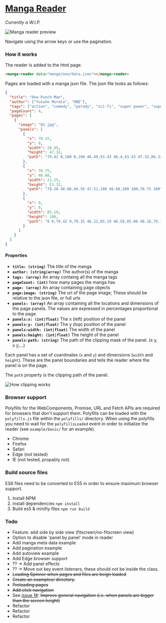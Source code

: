# [Manga Reader](https://ricklancee.github.io/manga-reader)

*Currently a W.I.P.*

![Manga reader preview](https://github.com/ricklancee/manga-reader/blob/master/reader-preview.gif?raw=true)

Navigate using the arrow keys or use the pagination.

### How it works

The reader is added to the html page.

```html
<manga-reader data="manga/one/data.json"></manga-reader>
```

Pages are loaded with a manga json file. The json file looks as follows:

```json
{
  "title": "One-Punch Man",
  "author": ["Yusuke Murata", "ONE"],
  "tags": ["action", "comedy", "parody", "sci-fi", "super power", "supernatural"],
  "pageCount": 4,
  "pages": [
    {
      "image": "01.jpg",
      "panels": [
        {
          "x": 79.15,
          "y": 0,
          "width": 20.85,
          "height": 47.32,
          "path": "79.42 0,100 0,100 46.49,93.43 46.4,93.43 47.32,86.32 47.05,86.32 46.4,79.15 45.85"
        },
        {
          "x": 78.75,
          "y": 46.68,
          "width": 21.25,
          "height": 53.32,
          "path": "79.28 48.06,94.56 47.51,100 46.68,100 100,78.75 100"
        },
        {
          "x": 0,
          "y": 0,
          "width": 85.19,
          "height": 100,
          "path": "0 0,79.42 0,79.15 46.12,85.19 46.58,85.06 48.16,79.15 48.25,78.75 100,0 100"
        }
      ]
    }
  ]
}
```

#### Properties
- **`title: (string)`** The title of the manga
- **`author: (string|array)`** The author(s) of the manga
- **`tags: (array)`** An array containg all the manga tags
- **`pageCount: (int)`** how many pages the manga has
- **`page: (array)`** An array containing page objects
- **`page:image: (string)`** The url of the page image; These should be relative to the json file, or full urls
- **`panels: (array)`** An array containing all the locations and dimensions of the page panels. The values are expressed in percentages proportional to the page.
- **`panels:x: (int|float)`** The x (left) position of the panel
- **`panels:y: (int|float)`** The y (top) position of the panel
- **`panels:width: (int|float)`** The width of the panel
- **`panels:height: (int|float)`** The height of the panel
- **`panels:path: (string)`** The path of the clipping mask of the panel. (x y, x y,...)

Each panel has a set of coardinates (`x` and `y`) and dimensions (`width` and `height`). These are the panel boundaries and tells the reader where the panel is on the page.

The `path` property is the clipping path of the panel.

![How clipping works](https://github.com/ricklancee/manga-reader/blob/master/clip-preview.jpg?raw=true)  

### Browser support
Polyfills for the WebComponents, Promise, URL and Fetch APIs are required for browsers that don't support them. Polyfills can be loaded with the `polyfills.js` file within the `polyfills/` directory. When using the polyfills you need to wait for the `polyfillsLoaded` event in order to initialize the reader (see `example/basic/` for an example).

- Chrome  
- Firefox  
- Safari  
- Edge (not tested)  
- IE (not tested, propably not)

### Build source files
ES6 files need to be converted to ES5 in order to ensure maximum browser support.

1. Install NPM
2. install dependencies `npm install`
3. Build es5 & minifiy files `npm run build`

### Todo
- Feature: add side by side view (fitscreen/no-fitscreen view)
- Option to disable 'panel by panel' mode in reader
- Add manga meta data example
- Add pagination example
- Add autoview example
- Add Edge browser support
- ?? -> Add panel effects
- ?? -> Move out key event listeners, these should not be inside the class.
- ~~Loading Spinner when pages and files are beign loaded~~
- ~~Create an examples/ directory.~~
- ~~Preloading pages~~
- ~~Add click navigation~~
- See [issue 1#](https://github.com/ricklancee/manga-reader/issues/1): ~~Improve general navigation (i.e. when panels are bigger than the screen height)~~ 
- Refactor
- Refactor
- Refactor
